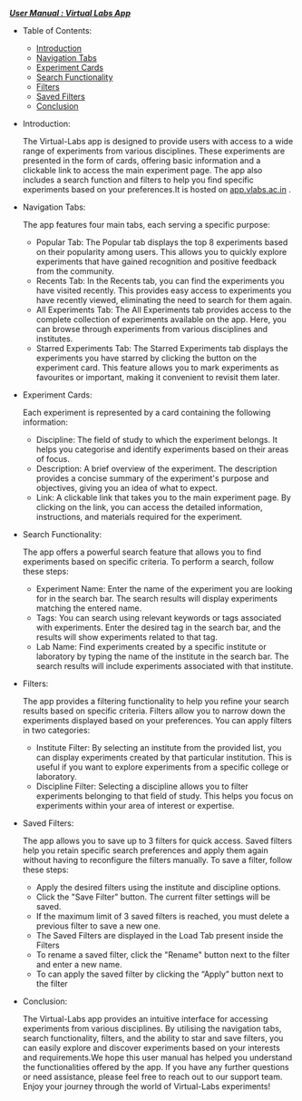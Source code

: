 **_<span style="text-decoration:underline;">User Manual : Virtual Labs App</span>_**



* Table of Contents:
    * [Introduction](#bookmark=id.ilnuzc7qk7oh)
    * [Navigation Tabs](#bookmark=id.e5za8h8kinv6)
    * [Experiment Cards](#bookmark=id.hqthbsyudqsd)
    * [Search Functionality](#bookmark=id.qi1shmg3brjq)
    * [Filters](#bookmark=id.t92agcirpcee)
    * [Saved Filters](#bookmark=id.o86zfd20nupp)
    * [Conclusion](#bookmark=id.7l6dnihhd6pb)
* Introduction:

    The Virtual-Labs app is designed to provide users with access to a wide range of experiments from various disciplines. These experiments are presented in the form of cards, offering basic information and a clickable link to access the main experiment page. The app also includes a search function and filters to help you find specific experiments based on your preferences.It is hosted on [app.vlabs.ac.in](https://app.vlabs.ac.in) .

* Navigation Tabs:

    The app features four main tabs, each serving a specific purpose:

    * Popular Tab: The Popular tab displays the top 8 experiments based on their popularity among users. This allows you to quickly explore experiments that have gained recognition and positive feedback from the community.
    * Recents Tab: In the Recents tab, you can find the experiments you have visited recently. This provides easy access to experiments you have recently viewed, eliminating the need to search for them again.
    * All Experiments Tab: The All Experiments tab provides access to the complete collection of experiments available on the app. Here, you can browse through experiments from various disciplines and institutes.
    * Starred Experiments Tab: The Starred Experiments tab displays the experiments you have starred by clicking the button on the experiment card. This feature allows you to mark experiments as favourites or important, making it convenient to revisit them later.
* Experiment Cards:

    Each experiment is represented by a card containing the following information:

    * Discipline: The field of study to which the experiment belongs. It helps you categorise and identify experiments based on their areas of focus.
    * Description: A brief overview of the experiment. The description provides a concise summary of the experiment's purpose and objectives, giving you an idea of what to expect.
    * Link: A clickable link that takes you to the main experiment page. By clicking on the link, you can access the detailed information, instructions, and materials required for the experiment.
* Search Functionality:

    The app offers a powerful search feature that allows you to find experiments based on specific criteria. To perform a search, follow these steps:

    * Experiment Name: Enter the name of the experiment you are looking for in the search bar. The search results will display experiments matching the entered name.
    * Tags: You can search using relevant keywords or tags associated with experiments. Enter the desired tag in the search bar, and the results will show experiments related to that tag.
    * Lab Name: Find experiments created by a specific institute or laboratory by typing the name of the institute in the search bar. The search results will include experiments associated with that institute.
* Filters: 

    The app provides a filtering functionality to help you refine your search results based on specific criteria. Filters allow you to narrow down the experiments displayed based on your preferences. You can apply filters in two categories:

    * Institute Filter: By selecting an institute from the provided list, you can display experiments created by that particular institution. This is useful if you want to explore experiments from a specific college or laboratory.
    * Discipline Filter: Selecting a discipline allows you to filter experiments belonging to that field of study. This helps you focus on experiments within your area of interest or expertise.
* Saved Filters: 

    The app allows you to save up to 3 filters for quick access. Saved filters help you retain specific search preferences and apply them again without having to reconfigure the filters manually. To save a filter, follow these steps:

    * Apply the desired filters using the institute and discipline options.
    * Click the "Save Filter" button. The current filter settings will be saved.
    * If the maximum limit of 3 saved filters is reached, you must delete a previous filter to save a new one.
    * The Saved Filters are displayed in the Load Tab present inside the Filters
    * To rename a saved filter, click the "Rename" button next to the filter and enter a new name.
    * To can apply the saved filter by clicking the “Apply”  button next to the filter
* Conclusion: 

    The Virtual-Labs app provides an intuitive interface for accessing experiments from various disciplines. By utilising the navigation tabs, search functionality, filters, and the ability to star and save filters, you can easily explore and discover experiments based on your interests and requirements.We hope this user manual has helped you understand the functionalities offered by the app. If you have any further questions or need assistance, please feel free to reach out to our support team. Enjoy your journey through the world of Virtual-Labs experiments!
